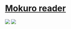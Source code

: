 # [Mokuro reader](https://github.com/ZXY101/mokuro-reader)

![](https://img.shields.io/github/license/ZXY101/mokuro-reader?style=flat-square) ![](https://img.shields.io/github/last-commit/scillidan/mokuro-reader/main?label=last%20commit%20(fork)&style=flat-square)